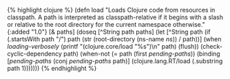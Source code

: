 {% highlight clojure %}
(defn load
  "Loads Clojure code from resources in classpath. A path is interpreted as
  classpath-relative if it begins with a slash or relative to the root
  directory for the current namespace otherwise."
  {:added "1.0"}
  [& paths]
  (doseq [^String path paths]
    (let [^String path (if (.startsWith path "/")
                          path
                          (str (root-directory (ns-name *ns*)) \/ path))]
      (when *loading-verbosely*
        (printf "(clojure.core/load \"%s\")\n" path)
        (flush))
      (check-cyclic-dependency path)
      (when-not (= path (first *pending-paths*))
        (binding [*pending-paths* (conj *pending-paths* path)]
          (clojure.lang.RT/load (.substring path 1)))))))
{% endhighlight %}
